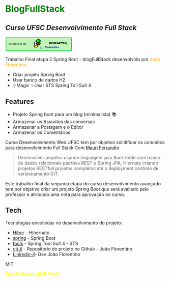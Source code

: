 # <font color = "green"> BlogFullStack</font>
## _Curso UFSC Desenvolvimento Full Stack_

<img src = "img/LogoDevJFlorentino100x50-2.png"> </br >

Trabalho Final etapa 2 Spring Boot - blogFullStack desenvolvido por <font color ="orange">João Florentino</font>

- Criar projeto Spring Boot
- Usar banco de dados H2
- ✨Magic ✨Usar  STS Spring Toll Suit 4

## Features

- Projeto Spring boot para um blog (minimalista) 📚
- Armazenar os Assuntos das conversas 
- Armazenar a Postagem  e o Editor
- Armazenar os Comentários

Curso Desenvolvimento Web UFSC tem por objetivo solidificar os conceitos para desenvolvimento Full Stack 
Com [Mauri Ferrandin]


> Desenvolver projetos usando linguagem java
> Back ende com banco de dados relacionais 
> padrões REST e Spring 
> JPA, Hiernate 
> criando projetos RESTfull
> projetos completos até o deployment
> controle de versionamento GIT.

Este trabalho final da segunda etapa do curso desenvolvimento avançado tem por objetivo criar um projeto Spring Boot que será avaliado pelo professor e atribuido uma nota para aprovação no curso.

## Tech

Tecnologias envolvidas no desenvolvimento do projeto:

- [Hiber] - Hibernate 
- [spring] - Spring Boot
- [tools] - Spring Tool Suit 4 - STS
- [git-jl] - Repositorio do projeto no Github - João Florentino
- [Linkedin-jl]- Dev João Florentino




MIT

**<font color = yellow>Free Software, Hell Yeah! </font>**

[//]: # (These are reference links used in the body of this note and get stripped out when the markdown processor does its job. There is no need to format nicely because it shouldn't be seen. Thanks SO - http://stackoverflow.com/questions/4823468/store-comments-in-markdown-syntax)

   [Hiber]: <https://hibernate.org/orm/documentation/getting-started/>
   [spring]: <https://spring.io/>
   [tools]:<https://spring.io/tools>
   [git-jl]:<https://github.com/joaoflorentino/blogFullStack.git>
   [Mauri Ferrandin]:<https://https://www.linkedin.com/in/mauri-ferrandin-964660b/>
   [Linkedin-jl]:<https://www.linkedin.com/in/jo%C3%A3o-luis-calmon-florentino-0a4a8b49/>
   
